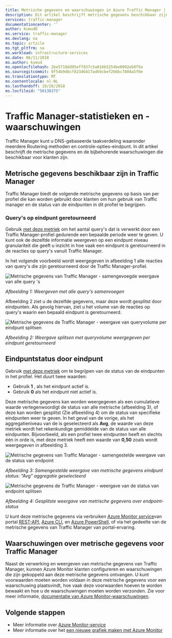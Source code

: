 ```yaml
---
title: Metrische gegevens en waarschuwingen in Azure Traffic Manager | Microsoft Docs
description: Dit artikel beschrijft metrische gegevens beschikbaar zijn voor Traffic Manager in Azure.
services: traffic-manager
documentationcenter: ''
author: KumudD
ms.service: traffic-manager
ms.devlang: na
ms.topic: article
ms.tgt_pltfrm: na
ms.workload: infrastructure-services
ms.date: 06/11/2018
ms.author: kumud
ms.openlocfilehash: 2be5718dd95eff837c5a016b5254be0992eb8f9a
ms.sourcegitcommit: 0f54b9dbcf82346417ad69cbef266bc7804a5f0e
ms.translationtype: MT
ms.contentlocale: nl-NL
ms.lasthandoff: 10/26/2018
ms.locfileid: "50138375"
---
```

# <a name="traffic-manager-metrics-and-alerts"></a>Traffic Manager-statistieken en -waarschuwingen

Traffic Manager kunt u DNS-gebaseerde taakverdeling waaronder meerdere Routering methoden en controle-opties-eindpunt. In dit artikel beschrijft de metrische gegevens en de bijbehorende waarschuwingen die beschikbaar voor klanten zijn. 

## <a name="metrics-available-in-traffic-manager"></a>Metrische gegevens beschikbaar zijn in Traffic Manager 

Traffic Manager biedt de volgende metrische gegevens op basis van per profiel die kan worden gebruikt door klanten om hun gebruik van Traffic manager en de status van de eindpunten in dit profiel te begrijpen.  

### <a name="queries-by-endpoint-returned"></a>Query's op eindpunt geretourneerd
Gebruik [met deze metriek](../monitoring-and-diagnostics/monitoring-supported-metrics.md) om het aantal query's dat is verwerkt door een Traffic Manager-profiel gedurende een bepaalde periode weer te geven. U kunt ook de dezelfde informatie weergeven op een eindpunt niveau granulariteit die geeft u inzicht in hoe vaak een eindpunt is geretourneerd in de reacties op query's vanuit Traffic Manager.

In het volgende voorbeeld wordt weergegeven in afbeelding 1 alle reacties van query's die zijn geretourneerd door de Traffic Manager-profiel. 

  
![Metrische gegevens van Traffic Manager - samengevoegde weergave van alle query 's](./media/traffic-manager-metrics-alerts/traffic-manager-metrics-queries-aggregate-view.png)

*Afbeelding 1: Weergeven met alle query's samenvoegen*
  
Afbeelding 2 ziet u de dezelfde gegevens, maar deze wordt gesplitst door eindpunten. Als gevolg hiervan, ziet u het volume van de reacties op query's waarin een bepaald eindpunt is geretourneerd.

![Metrische gegevens de Traffic Manager - weergave van queryvolume per eindpunt splitsen](./media/traffic-manager-metrics-alerts/traffic-manager-metrics-query-volume-per-endpoint.png)

*Afbeelding 2: Weergave splitsen met queryvolume weergegeven per eindpunt geretourneerd*

## <a name="endpoint-status-by-endpoint"></a>Eindpuntstatus door eindpunt
Gebruik [met deze metriek](../monitoring-and-diagnostics/monitoring-supported-metrics.md#microsoftnetworktrafficmanagerprofiles) om te begrijpen van de status van de eindpunten in het profiel. Het duurt twee waarden:
 - Gebruik **1** , als het eindpunt actief is.
 - Gebruik **0** als het eindpunt niet actief is.

Deze metrische gegevens kan worden weergegeven als een cumulatieve waarde vertegenwoordigt de status van alle metrische (afbeelding 3), of deze kan worden gesplitst (Zie afbeelding 4) om de status van specifieke eindpunten weer te geven. In het geval van de vorige, als het aggregatieniveau van de is geselecteerd als **Avg**, de waarde van deze metriek wordt het rekenkundige gemiddelde van de status van alle eindpunten. Bijvoorbeeld, als een profiel twee eindpunten heeft en slechts één in orde is, met deze metriek heeft een waarde van **0,50** zoals wordt weergegeven in afbeelding 3. 


![Metrische gegevens van Traffic Manager - samengestelde weergave van de status van endpoint](./media/traffic-manager-metrics-alerts/traffic-manager-metrics-endpoint-status-composite-view.png)

*Afbeelding 3: Samengestelde weergave van metrische gegevens eindpunt status: "Avg" aggregatie geselecteerd*


![Metrische gegevens de Traffic Manager - weergave van de status van endpoint splitsen](./media/traffic-manager-metrics-alerts/traffic-manager-metrics-endpoint-status-split-view.png)

*Afbeelding 4: Gesplitste weergave van metrische gegevens over endpoint-status*

U kunt deze metrische gegevens via verbruiken [Azure Monitor service](../monitoring-and-diagnostics/monitoring-supported-metrics.md)van portal [REST-API](https://docs.microsoft.com/rest/api/monitor/), [Azure CLI](https://docs.microsoft.com/cli/azure/monitor), en [Azure PowerShell](https://docs.microsoft.com/powershell/module/azurerm.insights), of via het gedeelte van de metrische gegevens van Traffic Manager van portal-ervaring.

## <a name="alerts-on-traffic-manager-metrics"></a>Waarschuwingen over metrische gegevens voor Traffic Manager
Naast de verwerking en weergeven van metrische gegevens van Traffic Manager, kunnen Azure Monitor klanten configureren en waarschuwingen die zijn gekoppeld aan deze metrische gegevens ontvangen. U kunt voorwaarden moeten worden voldaan in deze metrische gegevens voor een waarschuwing plaatsvindt, hoe vaak deze voorwaarden hoeven te worden bewaakt en hoe u de waarschuwingen moeten worden verzonden. Zie voor meer informatie, [documentatie van Azure Monitor-waarschuwingen](../monitoring-and-diagnostics/monitor-alerts-unified-usage.md).

## <a name="next-steps"></a>Volgende stappen
- Meer informatie over [Azure Monitor-service](../monitoring-and-diagnostics/monitoring-supported-metrics.md)
- Meer informatie over het [een nieuwe grafiek maken met Azure Monitor](../monitoring-and-diagnostics/monitoring-metric-charts.md#how-do-i-create-a-new-chart)

